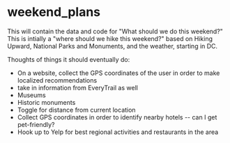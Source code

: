 # weekend_plans

This will contain the data and code for "What should we do this weekend?"  This is intially a "where should we hike this weekend?" based on Hiking Upward, National Parks and Monuments, and the weather, starting in DC.

Thoughts of things it should eventually do: 
* On a website, collect the GPS coordinates of the user in order to make localized recommendations
* take in information from EveryTrail as well
* Museums
* Historic monuments
* Toggle for distance from current location
* Collect GPS coordinates in order to identify nearby hotels -- can I get pet-friendly?
* Hook up to Yelp for best regional activities and restaurants in the area
